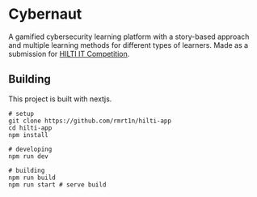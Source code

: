 # Cybernaut
A gamified cybersecurity learning platform with a story-based approach and
multiple learning methods for different types of learners. Made as a submission
for [HILTI IT Competition](https://itcompetition.hilti.group/).

## Building
This project is built with nextjs. 
```shell
# setup
git clone https://github.com/rmrt1n/hilti-app
cd hilti-app
npm install

# developing
npm run dev

# building
npm run build
npm run start # serve build
```
